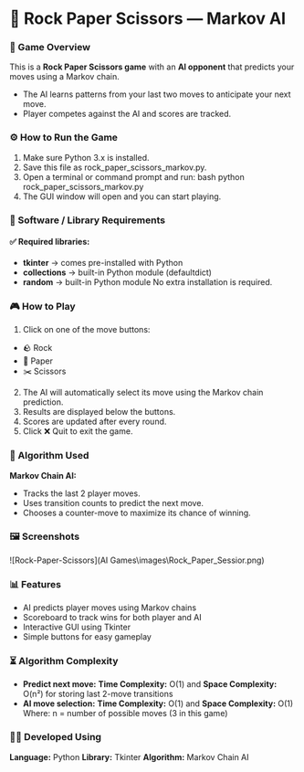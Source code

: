 # 🧠 Rock Paper Scissors — Markov AI

### 🎯 Game Overview

This is a **Rock Paper Scissors game** with an **AI opponent** that predicts your moves using a Markov chain.

- The AI learns patterns from your last two moves to anticipate your next move.
- Player competes against the AI and scores are tracked.



### ⚙️ How to Run the Game

1. Make sure Python 3.x is installed.
2. Save this file as rock_paper_scissors_markov.py.
3. Open a terminal or command prompt and run:
   bash
      python rock_paper_scissors_markov.py
4. The GUI window will open and you can start playing.



### 🧩 Software / Library Requirements

#### ✅ Required libraries:
- **tkinter** → comes pre-installed with Python
- **collections** → built-in Python module (defaultdict)
- **random** → built-in Python module
No extra installation is required.


### 🎮 How to Play

1. Click on one of the move buttons:

  - 🪨 Rock
  - 📄 Paper
  - ✂️ Scissors
2. The AI will automatically select its move using the Markov chain prediction.
3. Results are displayed below the buttons.
4. Scores are updated after every round.
5. Click ❌ Quit to exit the game.



### 🧠 Algorithm Used

**Markov Chain AI:**
  - Tracks the last 2 player moves.
  - Uses transition counts to predict the next move.
  - Chooses a counter-move to maximize its chance of winning.



### 🖼️ Screenshots

![Rock-Paper-Scissors](AI Games\images\Rock_Paper_Sessior.png)


### 📊 Features

- AI predicts player moves using Markov chains
- Scoreboard to track wins for both player and AI
- Interactive GUI using Tkinter
-  Simple buttons for easy gameplay



### ⏳ Algorithm Complexity
		
- **Predict next move:** **Time Complexity:** O(1) and **Space Complexity:** O(n²) for storing last 2-move transitions
- **AI move selection:** **Time Complexity:** O(1) and **Space Complexity:** O(1)
Where:
n = number of possible moves (3 in this game)



### 👩‍💻 Developed Using

**Language:** Python
**Library:** Tkinter
**Algorithm:** Markov Chain AI